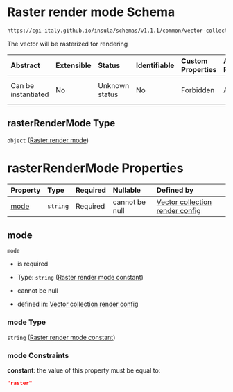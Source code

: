 # Raster render mode Schema

```txt
https://cgi-italy.github.io/insula/schemas/v1.1.1/common/vector-collection-render-config.schema.json#/$defs/rasterRenderMode
```

The vector will be rasterized for rendering

| Abstract            | Extensible | Status         | Identifiable | Custom Properties | Additional Properties | Access Restrictions | Defined In                                                                                                                         |
| :------------------ | :--------- | :------------- | :----------- | :---------------- | :-------------------- | :------------------ | :--------------------------------------------------------------------------------------------------------------------------------- |
| Can be instantiated | No         | Unknown status | No           | Forbidden         | Allowed               | none                | [vector-collection-render-config.schema.json\*](schemas/common/vector-collection-render-config.schema.json) |

## rasterRenderMode Type

`object` ([Raster render mode](vector-collection-render-config-defs-raster-render-mode.md))

# rasterRenderMode Properties

| Property      | Type     | Required | Nullable       | Defined by                                                                                                                                                                                                                                                                          |
| :------------ | :------- | :------- | :------------- | :---------------------------------------------------------------------------------------------------------------------------------------------------------------------------------------------------------------------------------------------------------------------------------- |
| [mode](#mode) | `string` | Required | cannot be null | [Vector collection render config](vector-collection-render-config-defs-raster-render-mode-properties-raster-render-mode-constant.md) |

## mode



`mode`

* is required

* Type: `string` ([Raster render mode constant](vector-collection-render-config-defs-raster-render-mode-properties-raster-render-mode-constant.md))

* cannot be null

* defined in: [Vector collection render config](vector-collection-render-config-defs-raster-render-mode-properties-raster-render-mode-constant.md)

### mode Type

`string` ([Raster render mode constant](vector-collection-render-config-defs-raster-render-mode-properties-raster-render-mode-constant.md))

### mode Constraints

**constant**: the value of this property must be equal to:

```json
"raster"
```
